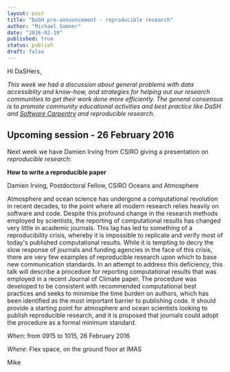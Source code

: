 ```yaml
---
layout: post
title: "DaSH pre-announcement - reproducible research"
author: "Michael Sumner"
date: "2016-02-19"
published: true
status: publish
draft: false
---
```

 
 
Hi DaSHers, 
 
*This week we had a discussion about general problems with data accessiblity and know-how, and strategies for helping
out our research communities to get their work done more efficiently. The general consensus is to promote community 
educational activities and best practice like DaSH and [Software Carpentry](http://www.softwarecarpentry.org/) and reproducible research.*




## Upcoming session - 26 February 2016

Next week we have Damien Irving from CSIRO giving a presentation on *reproducible research*:   

**How to write a reproducible paper**

Damien Irving, 
Postdoctoral Fellow, 
CSIRO Oceans and Atmosphere 

Atmosphere and ocean science has undergone a computational revolution in recent decades, to the point where all modern research relies heavily on software and code. Despite this profound change in the research methods employed by scientists, the reporting of computational results has changed very little in academic journals. This lag has led to something of a reproducibility crisis, whereby it is impossible to replicate and verify most of today's published computational results. While it is tempting to decry the slow response of journals and funding agencies in the face of this crisis, there are very few examples of reproducible research upon which to base new communication standards. In an attempt to address this deficiency, this talk will describe a procedure for reporting computational results that was employed in a recent Journal of Climate paper. The procedure was developed to be consistent with recommended computational best practices and seeks to minimise the time burden on authors, which has been identified as the most important barrier to publishing code. It should provide a starting point for atmosphere and ocean scientists looking to publish reproducible research, and it is proposed that journals could adopt the procedure as a formal minimum standard.


*When*:  from 0915 to 1015, 26 February 2016
 
*Where*: Flex space, on the ground floor at IMAS

Mike
 
 
